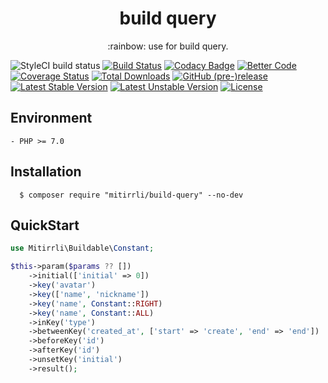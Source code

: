 <h1 align="center"> build query </h1>
<p align="center">:rainbow: use for build query.</p>

![StyleCI build status](https://github.styleci.io/repos/300122166/shield) 
[![Build Status](https://travis-ci.org/Mitirrli/build-query.svg?branch=master)](https://travis-ci.org/Mitirrli/build-query)
[![Codacy Badge](https://api.codacy.com/project/badge/Grade/0a4fbf4b819b4817a42976e452cef04b)](https://app.codacy.com/gh/Mitirrli/build-query?utm_source=github.com&utm_medium=referral&utm_content=Mitirrli/build-query&utm_campaign=Badge_Grade)
[![Better Code](https://bettercodehub.com/edge/badge/Mitirrli/build-query?branch=master)](https://bettercodehub.com/)
[![Coverage Status](https://coveralls.io/repos/github/Mitirrli/build-query/badge.svg?branch=master)](https://coveralls.io/github/Mitirrli/build-query?branch=master)
[![Total Downloads](https://poser.pugx.org/mitirrli/build-query/downloads)](https://packagist.org/packages/mitirrli/build-query)
[![GitHub (pre-)release](https://img.shields.io/github/release/mitirrli/build-query/all.svg)](https://github.com/mitirrli/build-query)
[![Latest Stable Version](https://poser.pugx.org/mitirrli/build-query/v/stable)](https://packagist.org/packages/mitirrli/build-query)
[![Latest Unstable Version](https://poser.pugx.org/mitirrli/build-query/v/unstable)](https://packagist.org/packages/mitirrli/build-query)
<a href="https://packagist.org/packages/mitirrli/build-query"><img src="https://poser.pugx.org/mitirrli/build-query/license" alt="License"></a>

## Environment

    - PHP >= 7.0

## Installation

```shell script
  $ composer require "mitirrli/build-query" --no-dev
```

## QuickStart
```php
use Mitirrli\Buildable\Constant;

$this->param($params ?? [])
    ->initial(['initial' => 0])
    ->key('avatar')
    ->key(['name', 'nickname'])
    ->key('name', Constant::RIGHT)
    ->key('name', Constant::ALL)
    ->inKey('type')
    ->betweenKey('created_at', ['start' => 'create', 'end' => 'end'])
    ->beforeKey('id')
    ->afterKey('id')
    ->unsetKey('initial')
    ->result();
```  
